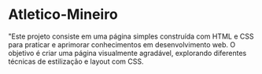 # Atletico-Mineiro

"Este projeto consiste em uma página simples construída com HTML e CSS para praticar e aprimorar conhecimentos em desenvolvimento web. O objetivo é criar uma página visualmente agradável, explorando diferentes técnicas de estilização e layout com CSS.